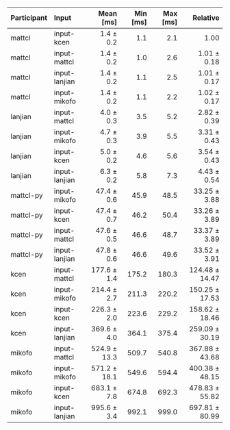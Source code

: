 | Participant | Input | Mean [ms] | Min [ms] | Max [ms] | Relative |
|:---|:---|---:|---:|---:|---:|
| mattcl | input-kcen | 1.4 ± 0.2 | 1.1 | 2.1 | 1.00 |
| mattcl | input-mattcl | 1.4 ± 0.2 | 1.0 | 2.6 | 1.01 ± 0.18 |
| mattcl | input-lanjian | 1.4 ± 0.2 | 1.1 | 2.5 | 1.01 ± 0.17 |
| mattcl | input-mikofo | 1.4 ± 0.2 | 1.1 | 2.2 | 1.02 ± 0.17 |
| lanjian | input-mattcl | 4.0 ± 0.3 | 3.5 | 5.2 | 2.82 ± 0.39 |
| lanjian | input-mikofo | 4.7 ± 0.3 | 3.9 | 5.5 | 3.31 ± 0.43 |
| lanjian | input-kcen | 5.0 ± 0.2 | 4.6 | 5.6 | 3.54 ± 0.43 |
| lanjian | input-lanjian | 6.3 ± 0.2 | 5.8 | 7.3 | 4.43 ± 0.54 |
| mattcl-py | input-mikofo | 47.4 ± 0.6 | 45.9 | 48.5 | 33.25 ± 3.88 |
| mattcl-py | input-kcen | 47.4 ± 0.7 | 46.2 | 50.4 | 33.26 ± 3.89 |
| mattcl-py | input-mattcl | 47.6 ± 0.5 | 46.6 | 48.7 | 33.37 ± 3.89 |
| mattcl-py | input-lanjian | 47.8 ± 0.6 | 46.6 | 49.6 | 33.52 ± 3.91 |
| kcen | input-mattcl | 177.6 ± 1.4 | 175.2 | 180.3 | 124.48 ± 14.47 |
| kcen | input-mikofo | 214.4 ± 2.7 | 211.3 | 220.2 | 150.25 ± 17.53 |
| kcen | input-kcen | 226.3 ± 2.0 | 223.6 | 229.2 | 158.62 ± 18.46 |
| kcen | input-lanjian | 369.6 ± 4.0 | 364.1 | 375.4 | 259.09 ± 30.19 |
| mikofo | input-mattcl | 524.9 ± 13.3 | 509.7 | 540.8 | 367.88 ± 43.68 |
| mikofo | input-mikofo | 571.2 ± 18.1 | 549.6 | 594.4 | 400.38 ± 48.15 |
| mikofo | input-kcen | 683.1 ± 7.8 | 674.8 | 692.3 | 478.83 ± 55.82 |
| mikofo | input-lanjian | 995.6 ± 3.4 | 992.1 | 999.0 | 697.81 ± 80.99 |
